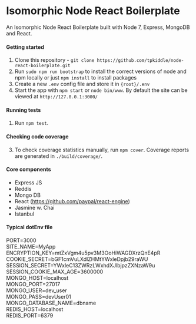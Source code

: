 # Isomorphic Node React Boilerplate
An Isomorphic Node React Boilerplate built with Node 7, Express, MongoDB and React.

#### Getting started
1. Clone this repository - `git clone https://github.com/tpkiddle/node-react-boilerplate.git`
2. Run `sudo npm run bootstrap` to install the correct versions of node and npm locally or just `npm install` to install packages
3. Create a new `.env` config file and store it in `{root}/.env`
4. Start the app with `npm start` or `node bin/www`. By default the site can be viewed at `http://127.0.0.1:3000/`

#### Running tests
1. Run `npm test`.

#### Checking code coverage
3. To check coverage statistics manually, run `npm cover`. Coverage reports are generated in `./build/coverage/`.

#### Core components
- Express JS
- Reddis
- Mongo DB
- React (https://github.com/paypal/react-engine)
- Jasmine w. Chai
- Istanbul

#### Typical dotEnv file
PORT=3000 <br />
SITE_NAME=MyApp <br />
ENCRYPTION_KEY=mtZxVgm4u5pv3M3OoHiWAGDXrzQnE4pR <br />
COOKIE_SECRET=bGF1cmVuLXdlZHMtYWxleDpjb29raWU <br />
SESSION_SECRET=YWxleC13ZWRzLWxhdXJlbjpzZXNzaW9u <br />
SESSION_COOKIE_MAX_AGE=3600000 <br />
MONGO_HOST=localhost <br />
MONGO_PORT=27017 <br />
MONGO_USER=dev_user <br />
MONGO_PASS=devUser01 <br />
MONGO_DATABASE_NAME=dbname <br />
REDIS_HOST=localhost <br />
REDIS_PORT=6379 <br />
